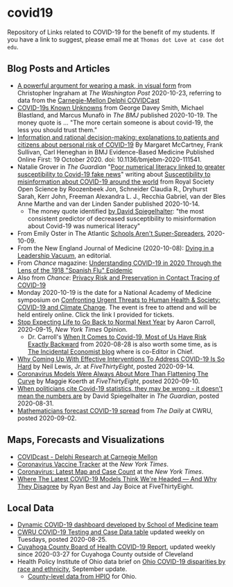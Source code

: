 # covid19

Repository of Links related to COVID-19 for the benefit of my students. If you have a link to suggest, please email me at `Thomas dot Love at case dot edu`.

## Blog Posts and Articles

- [A powerful argument for wearing a mask, in visual form](https://www.washingtonpost.com/business/2020/10/23/pandemic-data-chart-masks/) from Christopher Ingraham at *The Washington Post* 2020-10-23, referring to data from the [Carnegie-Mellon Delphi COVIDCast](https://covidcast.cmu.edu/)
- [COVID-19s Known Unknowns](https://www.bmj.com/content/371/bmj.m3979) from George Davey Smith, Michael Blastland, and Marcus Munafò in *The BMJ* published 2020-10-19. The money quote is ... "The more certain someone is about covid-19, the less you should trust them."
- [Information and rational decision-making: explanations to patients and citizens about personal risk of COVID-19](https://ebm.bmj.com/content/early/2020/10/18/bmjebm-2020-111541.full?ijkey=DMdSB7MzUMGK8AF&keytype=ref) By Margaret McCartney, Frank Sullivan, Carl Heneghan in BMJ Evidence-Based Medicine Published Online First: 19 October 2020. doi: 10.1136/bmjebm-2020-111541.
- Natalie Grover in *The Guardian* "[Poor numerical literacy linked to greater susceptibility to Covid-19 fake news](https://www.theguardian.com/world/2020/oct/14/poor-numerical-literacy-linked-to-greater-susceptibility-to-covid-19-fake-news)" writing about [Susceptibility to misinformation about COVID-19 around the world](https://royalsocietypublishing.org/doi/10.1098/rsos.201199) from Royal Society Open Science by Roozenbeek Jon, Schneider Claudia R., Dryhurst Sarah, Kerr John, Freeman Alexandra L. J., Recchia Gabriel, van der Bles Anne Marthe and van der Linden Sander published 2020-10-14.
    - The money quote identified [by David Spiegelhalter](https://twitter.com/d_spiegel/status/1316290423569219584?s=11): "the most consistent predictor of decreased susceptibility to misinformation about Covid-19 was numerical literacy"
- From Emily Oster in The Atlantic [Schools Aren't Super-Spreaders](https://www.theatlantic.com/ideas/archive/2020/10/schools-arent-superspreaders/616669/), 2020-10-09.
- From the New England Journal of Medicine (2020-10-08): [Dying in a Leadership Vacuum](https://www.nejm.org/doi/full/10.1056/NEJMe2029812), an editorial.
- From *Chance* magazine: [Understanding COVID-19 in 2020 Through the Lens of the 1918 "Spanish Flu" Epidemic](https://chance.amstat.org/2020/09/understanding-covid-19/)
- Also from *Chance*: [Privacy Risk and Preservation in Contact Tracing of COVID-19](https://chance.amstat.org/2020/09/contact-tracing-covid-19)
- Monday 2020-10-19 is the date for a National Academy of Medicine symposium on [Confronting Urgent Threats to Human Health & Society: COVID-19 and Climate Change](https://www.eventbrite.com/e/2020-national-academy-of-medicine-annual-meeting-virtual-tickets-118166995665). The event is free to attend and will be held entirely online. Click the link I provided for tickets. 
- [Stop Expecting Life to Go Back to Normal Next Year](https://www.nytimes.com/2020/09/15/opinion/coronavirus-precautions.html) by Aaron Carroll, 2020-09-15, *New York Times* Opinion.
    - Dr. Carroll's [When It Comes to Covid-19, Most of Us Have Risk Exactly Backward](https://www.nytimes.com/2020/08/28/opinion/coronavirus-schools-tradeoffs.html) from 2020-08-28 is also worth some time, as is [The Incidental Economist blog](https://theincidentaleconomist.com/) where is co-Editor in Chief.
- [Why Coming Up With Effective Interventions To Address COVID-19 Is So Hard](https://fivethirtyeight.com/features/why-coming-up-with-effective-interventions-to-address-covid-19-is-so-hard/) by Neil Lewis, Jr. at *FiveThirtyEight*, posted 2020-09-14.
- [Coronavirus Models Were Always About More Than Flattening The Curve](https://fivethirtyeight.com/features/coronavirus-models-were-always-about-more-than-flattening-the-curve/) by Maggie Koerth at *FiveThirtyEight*, posted 2020-09-10.
- [When politicians cite Covid-19 statistics, they may be wrong - it doesn't mean the numbers are](https://www.theguardian.com/commentisfree/2020/aug/31/politicians-covid-19-statistics-statisticians) by David Spiegelhalter in *The Guardian*, posted 2020-08-31.
- [Mathematicians forecast COVID-19 spread](https://thedaily.case.edu/mathematicians-forecast-covid-19-spread/) from *The Daily* at CWRU, posted 2020-09-02.

## Maps, Forecasts and Visualizations

- [COVIDcast - Delphi Research at Carnegie Mellon](https://covidcast.cmu.edu)
- [Coronavirus Vaccine Tracker](https://www.nytimes.com/interactive/2020/science/coronavirus-vaccine-tracker.html) at the *New York Times*.
- [Coronavirus: Latest Map and Case Count](https://www.nytimes.com/interactive/2020/us/coronavirus-us-cases.html) at the *New York Times*.
- [Where The Latest COVID-19 Models Think We're Headed — And Why They Disagree](https://projects.fivethirtyeight.com/covid-forecasts/) by Ryan Best and Jay Boice at FiveThirtyEight.

## Local Data

- [Dynamic COVID-19 dashboard developed by School of Medicine team](https://thedaily.case.edu/dynamic-covid-19-dashboard-developed-by-school-of-medicine-team/)
- [CWRU COVID-19 Testing and Case Data table](https://case.edu/return-to-campus/campus-information/covid-19-testing-and-case-data) updated weekly on Tuesdays, posted 2020-08-25.
- [Cuyahoga County Board of Health COVID-19 Report](https://www.ccbh.net/coronavirus/), updated weekly since 2020-03-27 for Cuyahoga County outside of Cleveland
- Health Policy Institute of Ohio data brief on [Ohio COVID-19 disparities by race and ethnicity](https://www.healthpolicyohio.org/ohio-covid-19-disparities-by-race-and-ethnicity-september-update/), September update.
    - [County-level data from HPIO](https://www.healthpolicyohio.org/comparison-of-covid-19-cases-by-ohio-county-and-by-race-and-ethnicity-jan-2-2020-through-aug-24-2020/) for Ohio.
